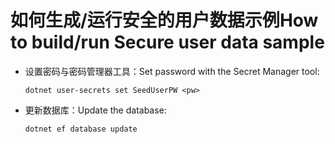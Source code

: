 # <a name="how-to-buildrun-secure-user-data-sample"></a><span data-ttu-id="49802-101">如何生成/运行安全的用户数据示例</span><span class="sxs-lookup"><span data-stu-id="49802-101">How to build/run Secure user data sample</span></span>

* <span data-ttu-id="49802-102">设置密码与密码管理器工具：</span><span class="sxs-lookup"><span data-stu-id="49802-102">Set password with the Secret Manager tool:</span></span>

  `dotnet user-secrets set SeedUserPW <pw>`

* <span data-ttu-id="49802-103">更新数据库：</span><span class="sxs-lookup"><span data-stu-id="49802-103">Update the database:</span></span>

    `dotnet ef database update`

